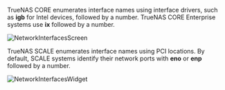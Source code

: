 &NewLine;

TrueNAS CORE enumerates interface names using interface drivers, such as **igb** for Intel devices, followed by a number.
TrueNAS CORE Enterprise systems use **ix** followed by a number.

![NetworkInterfacesScreen](/images/CORE/NetworkInterfacesScreen.png "Network Interfaces Screen")

TrueNAS SCALE enumerates interface names using PCI locations. By default, SCALE systems identify their network ports with **eno** or **enp** followed by a number.

![NetworkInterfacesWidget](/images/SCALE/23.10/NetworkInterfacesWidget.png "TrueNAS SCALE Interface Listing")